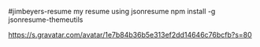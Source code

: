 #jimbeyers-resume
my resume using jsonresume
npm install -g jsonresume-themeutils

https://s.gravatar.com/avatar/1e7b84b36b5e313ef2dd14646c76bcfb?s=80

